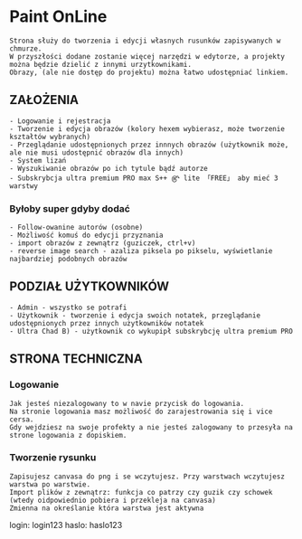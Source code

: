 # Paint OnLine
    Strona służy do tworzenia i edycji własnych rusunków zapisywanych w chmurze.
    W przyszłości dodane zostanie więcej narzędzi w edytorze, a projekty można będzie dzielić z innymi urzytkownikami.
    Obrazy, (ale nie dostęp do projektu) można łatwo udostępniać linkiem.

## ZAŁOŻENIA
    - Logowanie i rejestracja
    - Tworzenie i edycja obrazów (kolory hexem wybierasz, może tworzenie kształtów wybranych)
    - Przeglądanie udostępnionych przez innnych obrazów (użytkownik może, ale nie musi udostępnić obrazów dla innych)
    - System lizań
    - Wyszukiwanie obrazów po ich tytule bądź autorze
    - Subskrybcja ultra premium PRO max S++ ௹ lite 「FREE」 aby mieć 3 warstwy  
    
### Byłoby super gdyby dodać
    - Follow-owanine autorów (osobne)
    - Możliwość komuś do edycji przyznania
    - import obrazów z zewnątrz (guziczek, ctrl+v)
    - reverse image search - azaliza piksela po pikselu, wyświetlanie najbardziej podobnych obrazów
    
## PODZIAŁ UŻYTKOWNIKÓW
    - Admin - wszystko se potrafi
    - Użytkownik - tworzenie i edycja swoich notatek, przeglądanie udostępnionych przez innych użytkowników notatek
    - Ultra Chad B) - użytkownik co wykupipł subskrybcję ultra premium PRO
    
## STRONA TECHNICZNA

### Logowanie
    Jak jesteś niezalogowany to w navie przycisk do logowania.
    Na stronie logowania masz możliwość do zarajestrowania się i vice cersa.
    Gdy wejdziesz na swoje profekty a nie jesteś zalogowany to przesyła na strone logowania z dopiskiem.
    
### Tworzenie rysunku
    
    Zapisujesz canvasa do png i se wczytujesz. Przy warstwach wczytujesz warstwa po warstwie.
    Import plików z zewnątrz: funkcja co patrzy czy guzik czy schowek (wtedy oidpowiednio pobiera i przekleja na canvasa)
    Zmienna na określanie która warstwa jest aktywna
    
login: login123
haslo: haslo123
